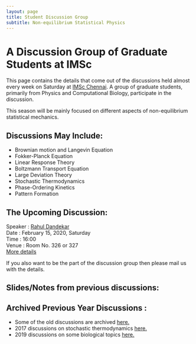 ```yaml
---
layout: page
title: Student Discussion Group  
subtitle: Non-equilibrium Statistical Physics
---
```

# A Discussion Group of Graduate Students at IMSc

This page contains the details that come out of the discussions held almost every week on Saturday at [IMSc Chennai](https://www.imsc.res.in/). A group of graduate students, primarily from Physics and Computational Biology, participate in the discussion. 

This season will be mainly focused on different aspects of non-equilibrium statistical mechanics.

## Discussions May Include:
* Brownian motion and Langevin Equation
* Fokker-Planck Equation
* Linear Response Theory
* Boltzmann Transport Equation
* Large Deviation Theory
* Stochastic Thermodynamics
* Phase-Ordering Kinetics
* Pattern Formation

## The Upcoming Discussion:
Speaker :      [Rahul Dandekar](https://www.imsc.res.in/rahul_sunil_dandekar)   
Date    :      February 15, 2020, Saturday  
Time    :      16:00  
Venue   :      Room No. 326 or 327    
[More details](https://vinayphys.github.io/discussion2020/2020/02/ising)

If you also want to be the part of the discussion group then please mail us with the details.

## Slides/Notes from previous discussions: 
  

## Archived Previous Year Discussions :  
* Some of the old discussions are archived [here.](https://www.imsc.res.in/~kamalt/discussions.html)
* 2017 discussions on stochastic thermodynamics [here.](https://vinayphys.github.io/discussion/)
* 2019 discussions on some biological topics [here.](https://vinayphys.github.io/discussion2019/)

